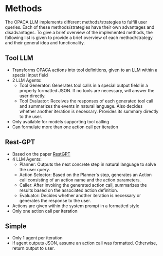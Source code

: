 # Methods

The OPACA LLM implements different methods/strategies to fulfill user queries. Each of these methods/strategies have their own advantages and disadvantages. To give a brief overview of the implemented methods, the  following list is given to provide a brief overview of each method/strategy and their general idea and functionality.

## Tool LLM

- Transforms OPACA actions into tool definitions, given to an LLM within a special input field
- 2 LLM Agents:
  - Tool Generator: Generates tool calls in a special output field in a properly formatted JSON. If no tools are necessary, will answer the user directly.
  - Tool Evaluator: Receives the responses of each generated tool call and summarizes the events in natural language. Also decides whether another iteration is necessary. Provides its summary directly to the user.
- Only available for models supporting tool calling
- Can formulate more than one action call per iteration

## Rest-GPT

- Based on the paper [RestGPT](https://github.com/Yifan-Song793/RestGPT)
- 4 LLM Agents:
  - Planner: Outputs the next concrete step in natural language to solve the user query.
  - Action Selector: Based on the Planner's step, generates an Action call consisting of an action name and the action parameters.
  - Caller: After invoking the generated action call, summarizes the results based on the associated action definition.
  - Evaluator: Decides whether another iteration is necessary or generates the response to the user.
- Actions are given within the system prompt in a formatted style
- Only one action call per iteration

## Simple

- Only 1 agent per iteration
- If agent outputs JSON, assume an action call was formatted. Otherwise, return output to user. 

